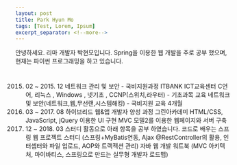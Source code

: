 ```yaml
---
layout: post
title: Park Hyun Mo
tags: [Test, Lorem, Ipsum]
excerpt_separator: <!--more-->
---
```


안녕하세요. 리마 개발자 박현모입니다.
Spring을 이용한 웹 개발을 주로 공부 했으며,
현재는 파이썬 프로그래밍을 하고 있습니다.

#
2015. 02 ~ 2015. 12
네트워크 관리 및 보안 - 국비지원과정 ITBANK ICT교육센터
C언어, 리눅스 , Windows , 넷기초 , CCNP(스위치,라우터) - 기초과목 교육 
네트워크 및 보안(네트워크,웹,무선랜,시스템해킹) - 국비지원 교육 4개월
2017. 03 ~ 2017. 08
하이브리드 웹&앱 개발자 양성 과정 그린아카데미
HTML/CSS, JavaScript, jQuery 이용한 UI 구현
MVC 모델2를 이용한 웹페이지와 서버 구축
2017. 12 ~ 2018. 03
스터디 활동으로 아래 항목을 공부 하였습니다.
 코드로 배우는 스프링 웹 프로젝트 스터디
  (스프링+MyBatis연동, Ajax @RestController의 활용, 인터셉터와 파일    업로드, AOP와 트랙젝션 관리)
 자바 웹 개발 워트북
  (MVC 아키텍처, 마이바티스, 스프링으로 만드는 실무형 개발자 로드맵)
